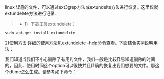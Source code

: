 linux 误删的文件，可以通过ext3grep方法或extundelte方法进行恢复。这里仅就extundelete方法进行记录.

> + 1）下载工具extundelete：

```
sudo apt-get install extundelete
```

2)使用方法
详细的使用方法见extundelete -help命令查看。下面结合实例说明用法：

我们知道当我们不小心删除了有用的文件，我们一般是比较容易知道删除的时间的，因此，使用时间这个option可以很快并且精确的恢复出我们想要的文件。那这个dtime怎么生成。请参考如下命令：
